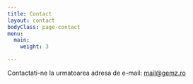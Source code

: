 ```yaml
---
title: Contact
layout: contact
bodyClass: page-contact
menu:
  main:
    weight: 3

---
```

Contactati-ne la urmatoarea adresa de e-mail:
mail@gemz.ro